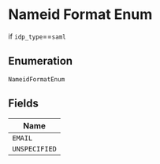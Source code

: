 
# Nameid Format Enum

if `idp_type`==`saml`

## Enumeration

`NameidFormatEnum`

## Fields

| Name |
|  --- |
| `EMAIL` |
| `UNSPECIFIED` |

